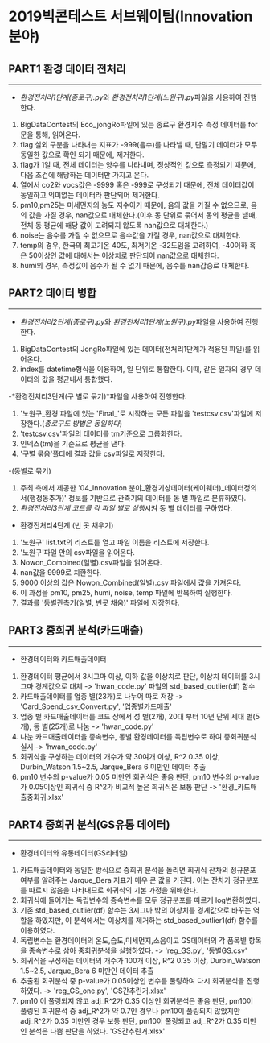 2019빅콘테스트 서브웨이팀(Innovation 분야)
=======================


## PART1 환경 데이터 전처리
* * *
- *환경전처리1단계(종로구).py*와 *환경전처리1단계(노원구).py*파일을 사용하여 진행한다. 
1. BigDataContest의 Eco_jongRo파일에 있는 종로구 환경지수 측정 데이터를 for문을 통해, 읽어온다.
2. flag 실외 구분을 나타내는 지표가 -999(음수)를 나타낼 때, 단말기 데이터가 모두 동일한 값으로 확인 되기 때문에, 제거한다.
3. flag가 1일 때, 전체 데이터는 양수를 나타내며, 정상적인 값으로 측정되기 때문에, 다음 조건에 해당하는 데이터만 가지고 온다.
4. 열에서 co2와 vocs값은 -9999 혹은 -999로 구성되기 때문에, 전체 데이터값이 동일하고 의미없는 데이터라 판단되어 제거한다. 
5. pm10,pm25는 미세먼지의 농도 지수이기 때문에, 음의 값을 가질 수 없으므로, 음의 값을 가질 경우, nan값으로 대체한다.(이후 동 단위로 묶어서 동의 평균을 낼때, 전체 동 평균에 해당 값이 고려되지 않도록 nan값으로 대체한다.)
6. noise는 음수를 가질 수 없으므로 음수값을 가질 경우, nan값으로 대체한다.
7. temp의 경우, 한국의 최고기온 40도, 최저기온 -32도임을 고려하여, -40이하 혹은 50이상인 값에 대해서는 이상치로 판단되어 nan값으로 대체한다.
8. humi의 경우, 측정값이 음수가 될 수 없기 때문에, 음수를 nan갑승로 대체한다. 


## PART2 데이터 병합
* * *
- *환경전처리2단계(종로구).py*와 *환경전처리1단계(노원구).py*파일을 사용하여 진행한다. 
1.  BigDataContest의 JongRo파일에 있는 데이터(전처리1단계가 적용된 파일)를 읽어온다.
2.  index를 datetime형식을 이용하여, 일 단위로 통합한다. 이때, 같은 일자의 경우 데이터의 값을 평균내서 통합했다.

-*환경전처리3단계(구 별로 묶기)*파일을 사용하여 진행한다.
1. '노원구_환경'파일에 있는 'Final_'로 시작하는 모든 파일을 'testcsv.csv'파일에 저장한다.(*종로구도 방법은 동일하다*)
2. 'testcsv.csv'파일의 데이터를 tm기준으로 그룹화한다.
3. 인덱스(tm)을 기준으로 평균을 낸다.
4. '구별 묶음'폴더에 결과 값을 csv파일로 저장한다.

-(동별로 묶기)
1. 주최 측에서 제공한 '04_Innovation 분야_환경기상데이터(케이웨더)_데이터정의서(행정동추가)' 정보를 기반으로 
관측기의 데이터를 동 별 파일로 분류하였다.
2. *환경전처리3단계 코드를 각 파일 별로 실행*시켜 동 별 데이터를 구하였다.

- 환경전처리4단계 (빈 곳 채우기)
1. '노원구' list.txt의 리스트를 열고 파일 이름을 리스트에 저장한다.
2. '노원구'파일 안의 csv파일을 읽어온다.
3. Nowon_Combined(일별).csv파일을 읽어온다.
4. nan값을 9999로 치환한다.
5. 9000 이상의 값은 Nowon_Combined(일별).csv 파일에서 값을 가져온다.
6. 이 과정을 pm10, pm25, humi, noise, temp 파일에 반복하여 실행한다.
7. 결과를 '동별관측기(일별, 빈곳 채움)' 파일에 저장한다.

## PART3 중회귀 분석(카드매출)
* * *
- 환경데이터와 카드매출데이터
1. 환경데이터 평균에서 3시그마 이상, 이하 값을 이상치로 판단, 이상치 데이터를 3시그마 경계값으로 대체 -> 'hwan_code.py' 파일의 std_based_outlier(df) 함수
2. 카드매출데이터를 업종 별(23개)로 나누어 따로 저장 -> 'Card_Spend_csv_Convert.py', '업종별카드매출'
3. 업종 별 카드매출데이터를 코드 상에서 성 별(2개), 20대 부터 10년 단위 세대 별(5개), 동 별(25개)로 나눔 -> 'hwan_code.py'
4. 나눈 카드매출데이터을 종속변수, 동별 환경데이터를 독립변수로 하여 중회귀분석 실시 -> 'hwan_code.py'
5. 회귀식을 구성하는 데이터의 개수가 약 30여개 이상, R^2 0.35 이상, Durbin_Watson 1.5~2.5, Jarque_Bera 6 미만인 데이터 추출 
6. pm10 변수의 p-value가 0.05 미만인 회귀식은 좋음 판단, pm10 변수의 p-value가 0.05이상인 회귀식 중 R^2가 비교적 높은 회귀식은 보통 판단 -> '환경_카드매출중회귀.xlsx'

## PART4 중회귀 분석(GS유통 데이터)
* * *
- 환경데이터와 유통데이터(GS리테일)
1. 카드매출데이터와 동일한 방식으로 중회귀 분석을 돌리면 회귀식 잔차의 정규분포 여부를 알려주는 Jarque_Bera 지표가 매우 큰 값을 가진다. 이는 잔차가 정규분포를 따르지 않음을 나타내므로 회귀식의 기본 가정을 위배한다.
2. 회귀식에 들어가는 독립변수와 종속변수를 모두 정규분포를 따르게 log변환하였다. 
3. 기존 std_based_outlier(df) 함수는 3시그마 밖의 이상치를 경계값으로 바꾸는 역할을 하였지만, 이 분석에서는 이상치를 제거하는 std_based_outlier1(df) 함수를 이용하였다.
4. 독립변수는 환경데이터의 온도,습도,미세먼지,소음이고 GS데이터의 각 품목별 항목을 종속변수로 삼아 중회귀분석을 실행하였다. -> 'reg_GS.py', '동별GS.csv'
5. 회귀식을 구성하는 데이터의 개수가 100개 이상, R^2 0.35 이상, Durbin_Watson 1.5~2.5, Jarque_Bera 6 미만인 데이터 추출
6. 추출된 회귀분석 중 p-value가 0.05이상인 변수를 풀링하여 다시 회귀분석을 진행하였다. -> 'reg_GS_one.py', 'GS간추린거.xlsx'
7. pm10 이 풀링되지 않고 adj_R^2가 0.35 이상인 회귀분석은 좋음 판단, pm10이 풀링된 회귀분석 중 adj_R^2가 약 0.7인 경우나 pm10이 풀링되지 않았지만 adj_R^2가 0.35 미만인 경우 보통 판단, pm10이 풀링되고 adj_R^2가 0.35 미만인 분석은 나쁨 판단을 하였다. 'GS간추린거.xlsx'


